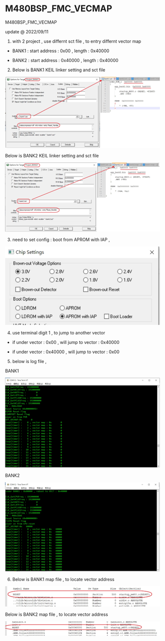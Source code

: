 # M480BSP_FMC_VECMAP
 M480BSP_FMC_VECMAP

update @ 2022/09/11

1. with 2 project , use differnt sct file , to entry differnt vector map

- BANK1 : start address : 0x00 , length : 0x40000

- BANK2 : start address : 0x40000 , length : 0x40000

2. Below is BANK1 KEIL linker setting and sct file

![image](https://github.com/released/M480BSP_FMC_VECMAP/blob/main/KEIL_LINKER_BANK1.jpg)
		
Below is BANK2 KEIL linker setting and sct file

![image](https://github.com/released/M480BSP_FMC_VECMAP/blob/main/KEIL_LINKER_BANK2.jpg)
	
3. need to set config : boot from APROM with IAP ,

![image](https://github.com/released/M480BSP_FMC_VECMAP/blob/main/ICP_Config.jpg)

4. use terminal digit 1 , to jump to another vector

- if under vector : 0x00 , will jump to vector : 0x40000

- if under vector : 0x40000 , will jump to vector : 0x00

5. below is log file , 

BANK1

![image](https://github.com/released/M480BSP_FMC_VECMAP/blob/main/bank1.jpg)
	
BANK2

![image](https://github.com/released/M480BSP_FMC_VECMAP/blob/main/bank2.jpg)

6. Below is BANK1 map file , to locate vector address

![image](https://github.com/released/M480BSP_FMC_VECMAP/blob/main/map_file_BANK1.jpg)

Below is BANK2 map file , to locate vector address

![image](https://github.com/released/M480BSP_FMC_VECMAP/blob/main/map_file_BANK2.jpg)

